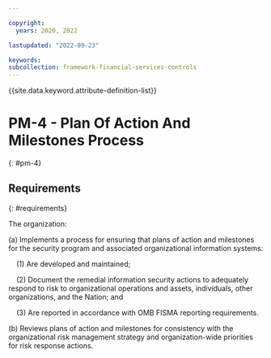 ```yaml
---

copyright:
  years: 2020, 2022

lastupdated: "2022-09-23"

keywords: 
subcollection: framework-financial-services-controls
---
```


{{site.data.keyword.attribute-definition-list}}

# PM-4 - Plan Of Action And Milestones Process
{: #pm-4}

## Requirements
{: #requirements}

The organization:

(a) Implements a process for ensuring that plans of action and milestones for the security program and associated organizational information systems:

&nbsp;&nbsp;&nbsp;&nbsp;(1) Are developed and maintained;

&nbsp;&nbsp;&nbsp;&nbsp;(2) Document the remedial information security actions to adequately respond to risk to organizational operations and assets, individuals, other organizations, and the Nation; and

&nbsp;&nbsp;&nbsp;&nbsp;(3) Are reported in accordance with OMB FISMA reporting requirements.

(b) Reviews plans of action and milestones for consistency with the organizational risk management strategy and organization-wide priorities for risk response actions.

